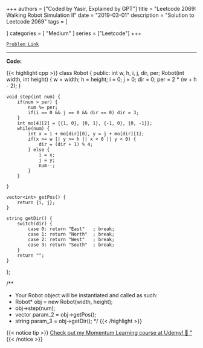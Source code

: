 
+++
authors = ["Coded by Yasir, Explained by GPT"]
title = "Leetcode 2069: Walking Robot Simulation II"
date = "2019-03-01"
description = "Solution to Leetcode 2069"
tags = [
    
]
categories = [
    "Medium"
]
series = ["Leetcode"]
+++



[`Problem Link`](https://leetcode.com/problems/walking-robot-simulation-ii/description/)

---

**Code:**

{{< highlight cpp >}}
class Robot {
public:
    int w, h, i, j, dir, per;
    Robot(int width, int height) {
        w = width;
        h = height;
        i = 0;
        j = 0;
        dir = 0;
        per = 2 * (w + h - 2);
    }
    
    void step(int num) {
        if(num > per) {
            num %= per;
            if(i == 0 && j == 0 && dir == 0) dir = 3;
        }
        int mo[4][2] = {{1, 0}, {0, 1}, {-1, 0}, {0, -1}};
        while(num) {
            int x = i + mo[dir][0], y = j + mo[dir][1];
            if(x >= w || y >= h || x < 0 || y < 0) {
                dir = (dir + 1) % 4;
            } else {
                i = x;
                j = y;
                num--;
            }
        }
        
    }
    
    vector<int> getPos() {
        return {i, j};
    }
    
    string getDir() {
        switch(dir) {
            case 0: return "East"   ; break;
            case 1: return "North"  ; break;    
            case 2: return "West"   ; break;    
            case 3: return "South"  ; break;
        }
        return "";
    }
};

/**
 * Your Robot object will be instantiated and called as such:
 * Robot* obj = new Robot(width, height);
 * obj->step(num);
 * vector<int> param_2 = obj->getPos();
 * string param_3 = obj->getDir();
 */
{{< /highlight >}}



{{< notice tip >}}
[Check out my Momentum Learning course at Udemy! 🚀 "](https://www.udemy.com/course/blind-75-the-data-structures-and-algorithms-essentials/)
{{< /notice >}}

